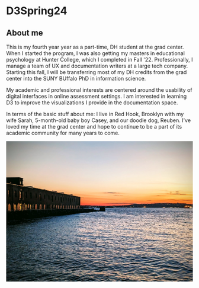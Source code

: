 # D3Spring24
## About me
This is my fourth year year as a part-time, DH student at the grad center. When I started the program, I was also getting my masters in educational psychology at Hunter College, which I completed in Fall '22. Professionally, I manage a team of UX and documentation writers at a large tech company. Starting this fall, I will be transferring most of my DH credits from the grad center into the SUNY BUffalo PhD in information science. 

My academic and professional interests are centered around the usability of digital interfaces in online assessment settings. I am interested in learning D3 to improve the visualizations I provide in the documentation space. 

In terms of the basic stuff about me: I live in Red Hook, Brooklyn with my wife Sarah, 5-month-old baby boy Casey, and our doodle dog, Reuben. I've loved my time at the grad center and hope to continue to be a part of its academic community for many years to come. 

![Picture of the Erie Basin at sunset from the piers in Red Hook](https://github.com/jconor-sullivan/D3Spring24/blob/main/JCS_RHwater.jpg?raw=true)
